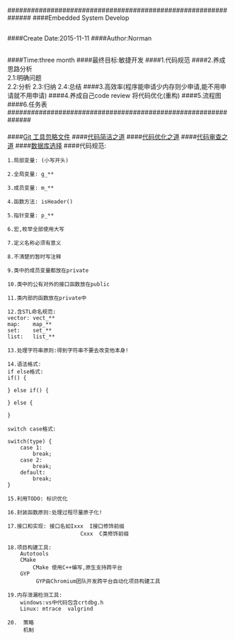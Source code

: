 ##############################################################
####Embedded System Develop
##
####Create Date:2015-11-11
####Author:Norman
##
####Time:three month
####最终目标:敏捷开发
####1.代码规范
####2.养成思路分析  
        2.1:明确问题  
        2.2:分析 
        2.3:归纳 
        2.4:总结
####3.高效率(程序能申请少内存则少申请,能不用申请就不用申请)
####4.养成自己code review 将代码优化(重构)
####5.流程图
####6.任务表
##############################################################
####
####[Git 工具忽略文件](https://github.com/github/gitignore)
####[代码简洁之道](./RTFC.md)
####[代码优化之道](./OptimizationOfCode.md)
####[代码审查之道](./CodeReview.md)
####[数据库选择](./DB.md)
####代码规范:

	1.局部变量: (小写开头)

	2.全局变量: g_**

	3.成员变量: m_**

	4.函数方法: isHeader()

	5.指针变量:	p_**
	
	6.宏,枚举全部使用大写

	7.定义名称必须有意义

	8.不清楚的暂时写注释
	
	9.类中的成员变量都放在private

	10.类中的公有对外的接口函数放在public

	11.类内部的函数放在private中

	12.含STL命名规范:
	vector: vect_**
	map:	map_**
	set:	set_**
	list:	list_**

    13.处理字符串原则:得到字符串不要去改变他本身!

	14.语法格式:
	if else格式:
	if() {
	
	} else if() {
				
	} else {
	
	}

	switch case格式:

	switch(type) {
		case 1:
			break;
		case 2:
			break;
		default:
			break;
	}

    15.利用TODO: 标识优化
    
    16.封装函数原则:处理过程尽量原子化!

    17.接口和实现: 接口名如Ixxx  I接口修饰前缀
                           Cxxx  C类修饰前缀

    18.项目构建工具:
        Autotools 
        CMake     
            CMake 使用C++编写,原生支持跨平台 
        GYP
             GYP由Chromium团队开发跨平台自动化项目构建工具

    19.内存泄漏检测工具:
        windows:vs中代码包含crtdbg.h
        Linux: mtrace  valgrind 

    20.  策略
         机制

